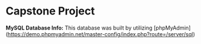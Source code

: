 # Capstone Project

**MySQL Database Info:** 
This database was built by utilizing [phpMyAdmin] (https://demo.phpmyadmin.net/master-config/index.php?route=/server/sql) 

